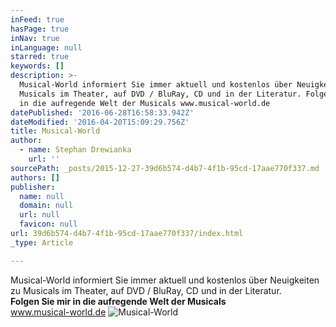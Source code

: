 ```yaml
---
inFeed: true
hasPage: true
inNav: true
inLanguage: null
starred: true
keywords: []
description: >-
  Musical-World informiert Sie immer aktuell und kostenlos über Neuigkeiten zu
  Musicals im Theater, auf DVD / BluRay, CD und in der Literatur. Folgen Sie mir
  in die aufregende Welt der Musicals www.musical-world.de
datePublished: '2016-06-28T16:58:33.942Z'
dateModified: '2016-04-20T15:09:29.756Z'
title: Musical-World
author:
  - name: Stephan Drewianka
    url: ''
sourcePath: _posts/2015-12-27-39d6b574-d4b7-4f1b-95cd-17aae770f337.md
authors: []
publisher:
  name: null
  domain: null
  url: null
  favicon: null
url: 39d6b574-d4b7-4f1b-95cd-17aae770f337/index.html
_type: Article

---
```

Musical-World informiert Sie immer aktuell und kostenlos über Neuigkeiten zu Musicals im Theater, auf DVD / BluRay, CD und in der Literatur.  
**Folgen Sie mir in die aufregende Welt der Musicals**  
www.musical-world.de
![Musical-World](https://s3-us-west-2.amazonaws.com/the-grid-img/p/27d720f6e8e7940cb49ef67f3224bbb3065a80cd.jpg)